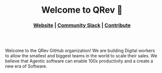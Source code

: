 <h1 align="center"> Welcome to QRev 👋</h1> 

<h3 align="center">
	<a href="https://qrev.ai?utm_medium=community&utm_source=github&utm_campaign=qrev%20repo">Website</a>
	<span> | </span>
	<a href="https://join.slack.com/t/qrev/shared_invite/zt-2gsc6omvb-L5bLaBubluDEdK5ZB133dg">Community Slack</a>
	<span> | </span>
	<a href="https://github.com/qrev-ai">Contribute</a>
</h3>

</br>
</br>

Welcome to the QRev GitHub organization! We are building Digital workers to allow
the smallest and biggest teams in the world to scale their sales. 
We believe that Agentic software can enable 100x productivity and a create a new era of 
Software. 

